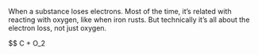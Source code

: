 When a substance loses electrons. Most of the time, it’s related with reacting with oxygen, like when iron rusts. But technically it’s all about the electron loss, not just oxygen.

$$
C + O_2 